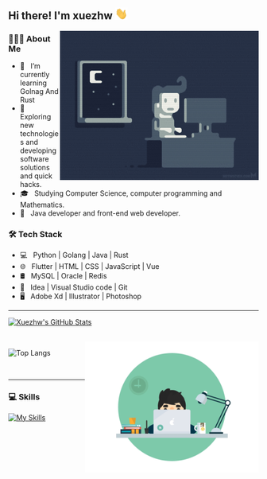 <h2> Hi there! I'm xuezhw <img src="https://raw.githubusercontent.com/xuezhw/xuezhw/main/Hi.gif" width="25"></h2>

<img align="right" alt="GIF" src="https://github.com/xuezhw/xuezhw/blob/main/1.gif?raw=true" width="400"/>

<h3> 👨🏻‍💻 About Me </h3>

- 🔭 &nbsp; I’m currently learning Golnag And Rust
- 🤔 &nbsp; Exploring new technologies and developing software solutions and quick hacks.
- 🎓 &nbsp; Studying Computer Science, computer programming and Mathematics.
- 💼 &nbsp; Java developer and front-end web developer.

<h3>🛠 Tech Stack</h3>

- 💻 &nbsp; Python | Golang | Java | Rust 
- 🌐 &nbsp; Flutter | HTML | CSS | JavaScript | Vue 
- 🛢 &nbsp; MySQL | Oracle | Redis
- 🔧 &nbsp; Idea | Visual Studio code | Git
- 🖥 &nbsp; Adobe Xd | Illustrator | Photoshop

<!--

- 🛢 &nbsp; MySQL | MongoDB

- 🔧 &nbsp; Git | Markdown | Selenium | Tidyverse

- 🖥 &nbsp; Illustrator| Photoshop | InDesign

-->


<hr>

[![Xuezhw's GitHub Stats](https://github-readme-stats.vercel.app/api?username=xuezhw&show_icons=true)](https://github.com/xuezhw)

<br/>


<img src="https://github.com/xuezhw/xuezhw/blob/main/5.gif" width="350" align='right'>

![Top Langs](https://github-readme-stats.vercel.app/api/top-langs/?username=xuezhw&show_icons=true)

<br>
<hr>
<h3>💻 Skills</h3>

[![My Skills](https://skillicons.dev/icons?i=apple,astro,cloudflare,dart,deno,docker,git,github,go,java,js,md,mysql,netlify,nextjs,nginx,notion,kotlin,nodejs,figma,vue,zig&theme=light)](https://skillicons.dev)

<!--
**xuezhw/xuezhw** is a ✨ _special_ ✨ repository because its `README.md` (this file) appears on your GitHub profile.

Here are some ideas to get you started:

- 🔭 I’m currently working on ...
- 🌱 I’m currently learning ...
- 👯 I’m looking to collaborate on ...
- 🤔 I’m looking for help with ...
- 💬 Ask me about ...
- 📫 How to reach me: ...
- 😄 Pronouns: ...
- ⚡ Fun fact: ...
-->
